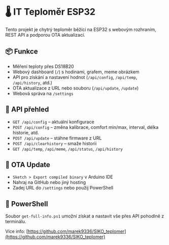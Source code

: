
# 🌡️ IT Teploměr ESP32

Tento projekt je chytrý teploměr běžící na ESP32 s webovým rozhraním, REST API a podporou OTA aktualizací.

## 📦 Funkce
- Měření teploty přes DS18B20
- Webový dashboard (`/`) s hodinami, grafem, meme obrázkem
- API pro získání a nastavení hodnot (`/api/config`, `/api/temp`, `/api/history`, atd.)
- OTA aktualizace z URL nebo souboru (`/api/update`, `/update`)
- Webová správa na `/settings`

## 🔧 API přehled
- `GET /api/config` – aktuální konfigurace
- `POST /api/config` – změna kalibrace, comfort min/max, interval, délka historie, atd.
- `POST /api/update` – stáhne firmware z URL
- `POST /api/clearhistory` – smaže historii
- `GET /api/temp`, `/api/meme`, `/api/status`, `/api/history`

## 🧪 OTA Update
- `Sketch > Export compiled binary` v Arduino IDE
- Nahraj na GitHub nebo jiný hosting
- Zadej URL do `/settings` nebo použij PowerShell

## 📂 PowerShell
Soubor `get-full-info.ps1` umožní získat a nastavit vše přes API pohodlně z terminálu.

Více info: [https://github.com/marek9336/SIKO_teplomer](https://github.com/marek9336/SIKO_teplomer)
